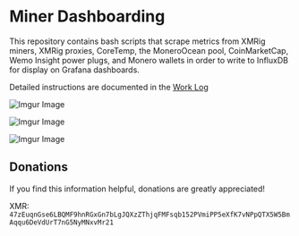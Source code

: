 # Miner Dashboarding

This repository contains bash scripts that scrape metrics from XMRig miners, XMRig proxies, CoreTemp, the MoneroOcean pool, CoinMarketCap, Wemo Insight power plugs, and Monero wallets in order to write to InfluxDB for display on Grafana dashboards.

Detailed instructions are documented in the [Work Log](../main/WORKLOG.md)

![Imgur Image](https://i.imgur.com/5v7XJJ9.png)

![Imgur Image](https://i.imgur.com/tetE4Jy.png)

![Imgur Image](https://i.imgur.com/Ze4xAjb.png)

## Donations

If you find this information helpful, donations are greatly appreciated!

XMR: `47zEuqnGse6LBQMF9hnRGxGn7bLgJQXzZThjqFMFsqb152PVmiPP5eXfK7vNPpQTX5W5BmAqqu6DeVdUrT7nG5NyMNxvMr21`
